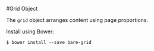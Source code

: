 #Grid Object

The `grid` object arranges content using page proportions.

Install using Bower:

    $ bower install --save bare-grid